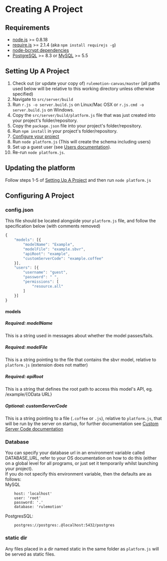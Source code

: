 # Creating A Project

## Requirements
* [node.js](http://nodejs.org/) >= 0.8.18
* [require.js](http://requirejs.org/) >= 2.1.4 (aka `npm install requirejs -g`)
* [node-bcrypt dependencies](https://github.com/ncb000gt/node.bcrypt.js/#dependencies)
* [PostgreSQL](http://www.postgresql.org/) >= 8.3 or [MySQL](http://www.mysql.com/) >= 5.5

## Setting Up A Project

1. Check out (or update your copy of) `rulemotion-canvas/master` (all paths used below will be relative to this working directory unless otherwise specified)
2. Navigate to `src/server/build`
3. Run `r.js -o server.build.js` on Linux/Mac OSX or `r.js.cmd -o server.build.js` on Windows.
4. Copy the `src/server/build/platform.js` file that was just created into your project's folder/repository.
5. Copy the `package.json` file into your project's folder/repository.
6. Run `npm install` in your project's folder/repository.
7. [Configure your project](#configuring-a-project)
8. Run `node platform.js` (This will create the schema including users)
9. Set up a guest user (see [Users documentation](https://bitbucket.org/rulemotion/rulemotion-canvas/src/master/docs/Users.md)).
10. Re-run `node platform.js`.

## Updating the platform
Follow steps 1-5 of [Setting Up A Project](#setting-up-a-project) and then run `node platform.js`

## Configuring A Project
### config.json
This file should be located alongside your `platform.js` file, and follow the specification below (with comments removed)
```javascript
{
	"models": [{
		"modelName": "Example",
		"modelFile": "example.sbvr",
		"apiRoot": "example",
		"customServerCode": "example.coffee"
	}],
	"users": [{
		"username": "guest",
		"password": " ",
		"permissions": [
			"resource.all"
		]
	}]
}
```

#### models
##### Required: modelName
This is a string used in messages about whether the model passes/fails.

##### Required: modelFile
This is a string pointing to the file that contains the sbvr model, relative to `platform.js` (extension does not matter)

##### Required: apiRoot
This is a string that defines the root path to access this model's API, eg. /example/{OData URL}

##### Optional: customServerCode
This is a string pointing to a file (`.coffee` or `.js`), relative to `platform.js`, that will be run by the server on startup, for further documentation see [Custom Server Code documentation](https://bitbucket.org/rulemotion/rulemotion-canvas/src/master/docs/CustomServerCode.md)

### Database
You can specify your database url in an environment variable called DATABASE_URL, refer to your OS documentation on how to do this (either on a global level for all programs, or just set it temporarily whilst launching your project).  
If you do not specify this environment variable, then the defaults are as follows:  
MySQL
```text
	host: 'localhost'
	user: 'root'
	password: '.'
	database: 'rulemotion'
```
PostgresSQL:
```text
	postgres://postgres:.@localhost:5432/postgres
```

### static dir
Any files placed in a dir named static in the same folder as `platform.js` will be served as static files.